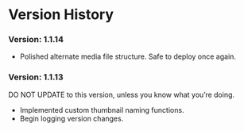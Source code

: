 Version History
=========================
### Version: 1.1.14
* Polished alternate media file structure. Safe to deploy once again.

### Version: 1.1.13
DO NOT UPDATE to this version, unless you know what you’re doing.

* Implemented custom thumbnail naming functions.
* Begin logging version changes.
